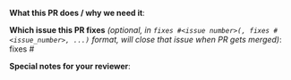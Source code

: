 <!--  Thanks for sending a pull request!  Here are some tips for you:
1. If this is your first time, read our contributor guidelines https://github.com/kubernetes/community/blob/master/contributors/guide/pull-requests.md#the-pull-request-submit-process and developer guide https://github.com/kubernetes/community/blob/master/contributors/devel/development.md
2. If you want *faster* PR reviews, read how: https://github.com/kubernetes/community/blob/master/contributors/guide/pull-requests.md#best-practices-for-faster-reviews
3. Follow the instructions for writing a release note: https://github.com/kubernetes/community/blob/master/contributors/guide/release-notes.md
-->

**What this PR does / why we need it**:

**Which issue this PR fixes** *(optional, in `fixes #<issue number>(, fixes #<issue_number>, ...)` format, will close that issue when PR gets merged)*: fixes #

**Special notes for your reviewer**:
